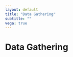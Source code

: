 ```yaml
---
layout: default
title: "Data Gathering"
subtitle: ""
vega: true
---
```


<h1 class = "full-width-wrapper superH1"> Data Gathering </h1>






